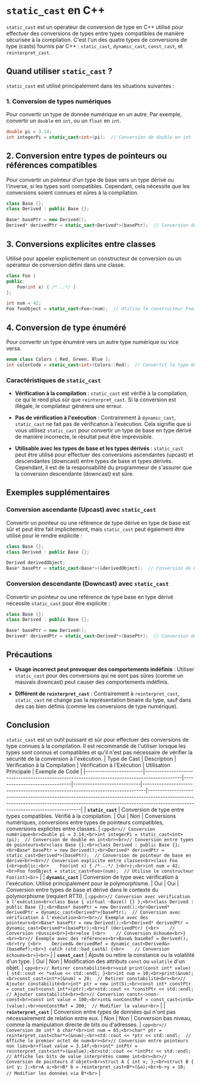 # `static_cast` en C++

`static_cast` est un opérateur de conversion de type en C++ utilisé pour effectuer des conversions de types entre types compatibles de manière sécurisée à la compilation. C'est l'un des quatre types de conversions de type (casts) fournis par C++ : `static_cast`, `dynamic_cast`, `const_cast`, et `reinterpret_cast`.

## Quand utiliser `static_cast` ?

`static_cast` est utilisé principalement dans les situations suivantes :

### 1. Conversion de types numériques
Pour convertir un type de donnée numérique en un autre. Par exemple, convertir un `double` en `int`, ou un `float` en `int`.

```cpp
double pi = 3.14;
int integerPi = static_cast<int>(pi);  // Conversion de double en int
```
## 2. Conversion entre types de pointeurs ou références compatibles

Pour convertir un pointeur d'un type de base vers un type dérivé ou l'inverse, si les types sont compatibles. Cependant, cela nécessite que les conversions soient connues et sûres à la compilation.

```cpp
class Base {};
class Derived : public Base {};

Base* basePtr = new Derived();
Derived* derivedPtr = static_cast<Derived*>(basePtr);  // Conversion de pointeur de base en dérivé
```
## 3. Conversions explicites entre classes

Utilisé pour appeler explicitement un constructeur de conversion ou un opérateur de conversion défini dans une classe.

```cpp
class Foo {
public:
    Foo(int x) { /*...*/ }
};

int num = 42;
Foo fooObject = static_cast<Foo>(num);  // Utilise le constructeur Foo(int)
```
## 4. Conversion de type énuméré

Pour convertir un type énuméré vers un autre type numérique ou vice versa.

```cpp
enum class Colors { Red, Green, Blue };
int colorCode = static_cast<int>(Colors::Red);  // Convertit le type énuméré en entier
```
### Caractéristiques de `static_cast`

- **Vérification à la compilation** : `static_cast` est vérifié à la compilation, ce qui le rend plus sûr que `reinterpret_cast`. Si la conversion est illégale, le compilateur générera une erreur.

- **Pas de vérification à l'exécution** : Contrairement à `dynamic_cast`, `static_cast` ne fait pas de vérification à l'exécution. Cela signifie que si vous utilisez `static_cast` pour convertir un type de base en type dérivé de manière incorrecte, le résultat peut être imprévisible.

- **Utilisable avec les types de base et les types dérivés** : `static_cast` peut être utilisé pour effectuer des conversions ascendantes (upcast) et descendantes (downcast) entre types de base et types dérivés. Cependant, il est de la responsabilité du programmeur de s'assurer que la conversion descendante (downcast) est sûre.
## Exemples supplémentaires

### Conversion ascendante (Upcast) avec `static_cast`

Convertir un pointeur ou une référence de type dérivé en type de base est sûr et peut être fait implicitement, mais `static_cast` peut également être utilisé pour le rendre explicite :

```cpp
class Base {};
class Derived : public Base {};

Derived derivedObject;
Base* basePtr = static_cast<Base*>(&derivedObject);  // Conversion de Derived* à Base*
```
### Conversion descendante (Downcast) avec `static_cast`

Convertir un pointeur ou une référence de type base en type dérivé nécessite `static_cast` pour être explicite :

```cpp
class Base {};
class Derived : public Base {};

Base* basePtr = new Derived();
Derived* derivedPtr = static_cast<Derived*>(basePtr);  // Conversion de Base* à Derived*
```
## Précautions

- **Usage incorrect peut provoquer des comportements indéfinis** : Utiliser `static_cast` pour des conversions qui ne sont pas sûres (comme un mauvais downcast) peut causer des comportements indéfinis.

- **Différent de `reinterpret_cast`** : Contrairement à `reinterpret_cast`, `static_cast` ne change pas la représentation binaire du type, sauf dans des cas bien définis (comme les conversions de type numérique).

## Conclusion

`static_cast` est un outil puissant et sûr pour effectuer des conversions de type connues à la compilation. Il est recommandé de l'utiliser lorsque les types sont connus et compatibles et qu'il n'est pas nécessaire de vérifier la sécurité de la conversion à l'exécution.
| Type de Cast           | Description                                                                                 | Vérification à la Compilation | Vérification à l'Exécution | Utilisation Principale                                                        | Exemple de Code                                                                                                                                                                                             |
|------------------------|---------------------------------------------------------------------------------------------|-------------------------------|----------------------------|-------------------------------------------------------------------------------|--------------------------------------------------------------------------------------------------------------------------------------------------------------------------------------------------------------|
| **`static_cast`**      | Conversion de type entre types compatibles. Vérifié à la compilation.                      | Oui                           | Non                        | Conversions numériques, conversions entre types de pointeurs compatibles, conversions explicites entre classes. | ```cpp<br>// Conversion numérique<br>double pi = 3.14;<br>int integerPi = static_cast<int>(pi);  // Conversion de double en int<br><br>// Conversion entre types de pointeurs<br>class Base {};<br>class Derived : public Base {};<br>Base* basePtr = new Derived();<br>Derived* derivedPtr = static_cast<Derived*>(basePtr);  // Conversion de pointeur de base en dérivé<br><br>// Conversion explicite entre classes<br>class Foo {<br>public:<br>    Foo(int x) { /*...*/ }<br>};<br>int num = 42;<br>Foo fooObject = static_cast<Foo>(num);  // Utilise le constructeur Foo(int)<br>``` |
| **`dynamic_cast`**     | Conversion de type avec vérification à l'exécution. Utilisé principalement pour le polymorphisme. | Oui                           | Oui                        | Conversion entre types de base et dérivé dans le contexte du polymorphisme (requiert RTTI). | ```cpp<br>// Conversion avec vérification à l'exécution<br>class Base { virtual ~Base() {} };<br>class Derived : public Base {};<br>Base* basePtr = new Derived();<br>Derived* derivedPtr = dynamic_cast<Derived*>(basePtr);  // Conversion avec vérification à l'exécution<br><br>// Exemple avec des pointeurs<br>Base* basePtr = new Derived();<br>Derived* derivedPtr = dynamic_cast<Derived*>(basePtr);<br>if (derivedPtr) {<br>    // Conversion réussie<br>}<br>else {<br>    // Conversion échouée<br>}<br><br>// Exemple avec des références<br>Base& baseRef = Derived();<br>try {<br>    Derived& derivedRef = dynamic_cast<Derived&>(baseRef);<br>} catch (std::bad_cast&) {<br>    // Conversion échouée<br>}<br>``` |
| **`const_cast`**       | Ajoute ou retire la constance ou la volatilité d'un type.                                  | Oui                           | Non                        | Modification des attributs `const` ou `volatile` d'un objet.                 | ```cpp<br>// Retirer constabilité<br>void print(const int* value) { std::cout << *value << std::endl; }<br>int num = 10;<br>print(&num);<br>const_cast<int*>(&num) = 20;  // Retirer constabilité<br><br>// Ajouter constabilité<br>int* ptr = new int(5);<br>const int* constPtr = const_cast<const int*>(ptr);<br>std::cout << *constPtr << std::endl;  // Ajouter constabilité<br><br>// Conversion const<->non-const<br>const int value = 100;<br>int& nonConstRef = const_cast<int&>(value);<br>nonConstRef = 200;  // Modifier la valeur<br>``` |
| **`reinterpret_cast`** | Conversion entre types de données qui n'ont pas nécessairement de relation entre eux.     | Non                           | Non                        | Conversion bas niveau, comme la manipulation directe de bits ou d'adresses.  | ```cpp<br>// Conversion de int* à char*<br>int num = 65;<br>char* ptr = reinterpret_cast<char*>(&num);<br>std::cout << *ptr << std::endl;  // Affiche le premier octet de num<br><br>// Conversion entre pointeurs non liés<br>float value = 3.14f;<br>int* intPtr = reinterpret_cast<int*>(&value);<br>std::cout << *intPtr << std::endl;  // Affiche les bits de value interprétés comme int<br><br>// Conversion de pointeurs d'objets<br>struct A { int x; };<br>struct B { int y; };<br>A a;<br>B* b = reinterpret_cast<B*>(&a);<br>b->y = 10;  // Modifier les données via B*<br>``` |
